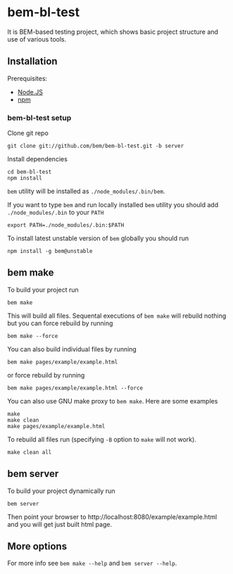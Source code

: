 # bem-bl-test

It is BEM-based testing project, which shows basic project structure and use of various tools.

## Installation

Prerequisites:

* [Node.JS](http://nodejs.org)
* [npm](http://npmjs.org)

### bem-bl-test setup

Clone git repo

    git clone git://github.com/bem/bem-bl-test.git -b server

Install dependencies

    cd bem-bl-test
    npm install

`bem` utility will be installed as `./node_modules/.bin/bem`.

If you want to type `bem` and run locally installed `bem` utility you should add `./node_modules/.bin` to your `PATH`

    export PATH=./node_modules/.bin:$PATH

To install latest unstable version of `bem` globally you should run

    npm install -g bem@unstable

## bem make

To build your project run

    bem make

This will build all files. Sequental executions of `bem make` will rebuild nothing but you can force rebuild by running

    bem make --force

You can also build individual files by running

    bem make pages/example/example.html

or force rebuild by running

    bem make pages/example/example.html --force

You can also use GNU make proxy to `bem make`. Here are some examples

    make
    make clean
    make pages/example/example.html

To rebuild all files run (specifying `-B` option to `make` will not work).

    make clean all

## bem server

To build your project dynamically run

    bem server

Then point your browser to http://localhost:8080/example/example.html and you will get just built html page.

## More options

For more info see `bem make --help` and `bem server --help`.

